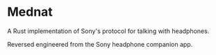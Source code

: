 # Mednat

A Rust implementation of Sony's protocol for talking with headphones.

Reversed engineered from the Sony headphone companion app.
